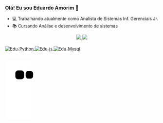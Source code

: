 ### Olá! Eu sou Eduardo Amorim 👋

- 💻 Trabalhando atualmente como Analista de Sistemas Inf. Gerenciais Jr.
- 📚 Cursando Análise e desenvolvimento de sistemas
<div align="center">
  <a href="https://github.com/EduardoIAmorim">
  <img height="180em" src="https://github-readme-stats.vercel.app/api?username=EduardoIAmorim&show_icons=true&theme=blue&include_all_commits=true&count_private=blue"/>
  <img height="100em" src="https://github-readme-stats.vercel.app/api/top-langs/?username=EduardoIAmorim&layout=compact&langs_count=7&theme=blue"/>
</div>
  <div style="display: inline_block"><br>
  <img align="center" alt="Edu-Python" height="30" width="40" src="https://cdn.jsdelivr.net/gh/devicons/devicon/icons/javascript/javascript-plain.svg">
    
  <img align="center" alt="Edu-js" height="45" width="55" src="https://cdn.jsdelivr.net/gh/devicons/devicon/icons/rails/rails-original-wordmark.svg">
    
  <img align="center" alt="Edu-Mysql" height="45" width="55" src="https://cdn.jsdelivr.net/gh/devicons/devicon/icons/java/java-original-wordmark.svg">
</div>
  
##
  <div> 
   
  ![Snake animation](https://github.com/rafaballerini/rafaballerini/blob/output/github-contribution-grid-snake.svg)
 
</div>
